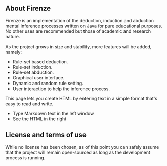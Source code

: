 About Firenze
---------------

Firenze is an implementation of the deduction, induction and abduction mental inference processes written on Java for pure educational purposes. No other uses are recommended but those of academic and research nature.

As the project grows in size and stability, more features will be added, namely:

- Rule-set based deduction.
- Rule-set induction.
- Rule-set abduction.
- Graphical user interface.
- Dynamic and random rule setting.
- User interaction to help the inference process.

This page lets you create HTML by entering text in a simple format that's easy to read and write.

  - Type Markdown text in the left window
  - See the HTML in the right

License and terms of use
---

While no license has been chosen, as of this point you can safely assume that the project will remain open-sourced as long as the development process is running.